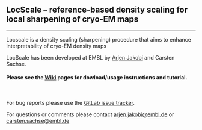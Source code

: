 ## LocScale – reference-based density scaling for local sharpening of cryo-EM maps
---

Locscale is a density scaling (sharpening) procedure that aims to enhance interpretability of cryo-EM density maps  
  
LocScale has been developed at EMBL by [Arjen Jakobi](@jakobi) and Carsten Sachse.
<br>   
<!---
[//]: # (##### [__LocRes__](https://git.embl.de/jakobi/LocScale/wikis/LocRes)   - local resolution estimation based on windowed FSC calculation)

[//]: # (##### [__LocScale__](https://git.embl.de/jakobi/LocScale/wikis/LocScale) - local sharpening based on reference-based amplitude scaling)

[//]: # ([__LocFSC__](https://git.embl.de/jakobi/LocScale/wikis/home/LocFSC)   - local model validation based on FSC<sub>ref</sub> calculations) 
-->


#### Please see the [__Wiki__](https://gitlab.tudelft.nl/ajakobi/locscale/wikis/home) pages for dowload/usage instructions and tutorial.  

<br>  

For bug reports please use the [GitLab issue tracker](https://git.embl.de/jakobi/LocScale/issues).
  
For questions or comments please contact <arjen.jakobi@embl.de> or <carsten.sachse@embl.de>
